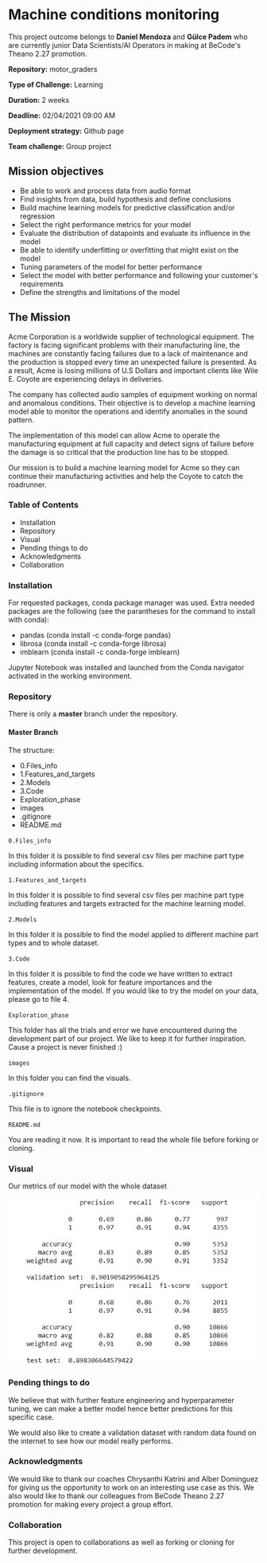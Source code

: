 # Machine conditions monitoring

This project outcome belongs to **Daniel Mendoza** and **Gülce Padem** who are currently junior Data Scientists/AI Operators in making at BeCode's Theano 2.27 promotion.

**Repository:** motor_graders

**Type of Challenge:** Learning

**Duration:** 2 weeks

**Deadline:** 02/04/2021 09:00 AM

**Deployment strategy:** Github page

**Team challenge:** Group project

## Mission objectives

- Be able to work and process data from audio format
- Find insights from data, build hypothesis and define conclusions
- Build machine learning models for predictive classification and/or regression
- Select the right performance metrics for your model
- Evaluate the distribution of datapoints and evaluate its influence in the model
- Be able to identify underfitting or overfitting that might exist on the model
- Tuning parameters of the model for better performance
- Select the model with better performance and following your
  customer's requirements
- Define the strengths and limitations of the model

## The Mission

Acme Corporation is a worldwide supplier of technological equipment. The factory is facing significant problems with their manufacturing line, the machines are constantly facing failures due to a lack of maintenance and the production is stopped every time an unexpected failure is presented. As a result, Acme is losing millions of U.S Dollars and important clients like Wile E. Coyote are experiencing delays in deliveries.

The company has collected audio samples of equipment working on normal and anomalous conditions. Their objective is to develop a machine learning model able to monitor the operations and identify anomalies in the sound pattern.

The implementation of this model can allow Acme to operate the manufacturing equipment at full capacity and detect signs of failure before the damage is so critical that the production line has to be stopped.

Our mission is to build a machine learning model for Acme so they can continue their manufacturing activities and help the Coyote to catch the roadrunner.

### Table of Contents

- Installation
- Repository
- Visual
- Pending things to do
- Acknowledgments
- Collaboration

### Installation

For requested packages, conda package manager was used. Extra needed packages are the following (see the parantheses for the command to install with conda):

- pandas (conda install -c conda-forge pandas)
- librosa (conda install -c conda-forge librosa)
- imblearn (conda install -c conda-forge imblearn)

Jupyter Notebook was installed and launched from the Conda navigator activated in the working environment.

### Repository

There is only a **master** branch under the repository.

#### Master Branch

The structure:

- 0.Files_info
- 1.Features_and_targets
- 2.Models
- 3.Code
- Exploration_phase
- images
- .gitignore
- README.md

`0.Files_info`

In this folder it is possible to find several csv files per machine part type including information about the specifics.

`1.Features_and_targets`

In this folder it is possible to find several csv files per machine part type including features and targets extracted for the machine learning model.

`2.Models`

In this folder it is possible to find the model applied to different machine part types and to whole dataset.

`3.Code`

In this folder it is possible to find the code we have written to extract features, create a model, look for feature importances and the implementation of the model. If you would like to try the model on your data, please go to file 4.

`Exploration_phase`

This folder has all the trials and error we have encountered during the development part of our project. We like to keep it for further inspiration. Cause a project is never finished :)

`images`

In this folder you can find the visuals.

`.gitignore`

This file is to ignore the notebook checkpoints.

`README.md`

You are reading it now. It is important to read the whole file before forking or cloning.

### Visual

Our metrics of our model with the whole dataset

![Metrics](images/metrics.png)

### Pending things to do

We believe that with further feature engineering and hyperparameter tuning, we can make a better model hence better predictions for this specific case.

We would also like to create a validation dataset with random data found on the internet to see how our model really performs.

### Acknowledgments

We would like to thank our coaches Chrysanthi Katrini and Alber Dominguez for giving us the opportunity to work on an interesting use case as this. We also would like to thank our colleagues from BeCode Theano 2.27 promotion for making every project a group effort.

### Collaboration

This project is open to collaborations as well as forking or cloning for further development.
